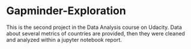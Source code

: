 # Gapminder-Exploration
This is the second project in the Data Analysis course on Udacity. Data about several metrics of countries are provided, then they were cleaned and analyzed within a jupyter notebook report. 
